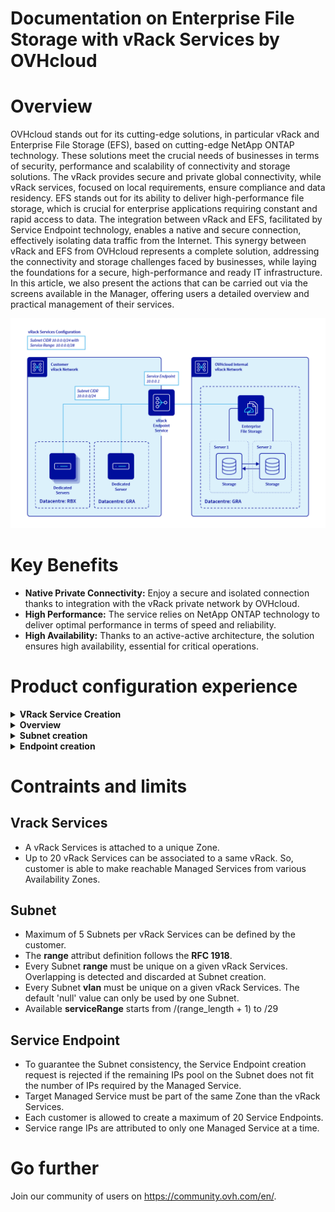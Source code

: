 # Documentation on Enterprise File Storage with vRack Services by OVHcloud

# Overview
OVHcloud stands out for its cutting-edge solutions, in particular vRack and Enterprise File Storage (EFS), based on cutting-edge NetApp ONTAP technology. These solutions meet the crucial needs of businesses in terms of security, performance and scalability of connectivity and storage solutions. The vRack provides secure and private global connectivity, while vRack services, focused on local requirements, ensure compliance and data residency. EFS stands out for its ability to deliver high-performance file storage, which is crucial for enterprise applications requiring constant and rapid access to data. The integration between vRack and EFS, facilitated by Service Endpoint technology, enables a native and secure connection, effectively isolating data traffic from the Internet. This synergy between vRack and EFS from OVHcloud represents a complete solution, addressing the connectivity and storage challenges faced by businesses, while laying the foundations for a secure, high-performance and ready IT infrastructure.
In this article, we also present the actions that can be carried out via the screens available in the Manager, offering users a detailed overview and practical management of their services.

<p align="center" width="100%">
    <img src="images/vRack Service Endpoint Diagram.png">
</p>

# Key Benefits

- **Native Private Connectivity:** Enjoy a secure and isolated connection thanks to integration with the vRack private network by OVHcloud.
- **High Performance:** The service relies on NetApp ONTAP technology to deliver optimal performance in terms of speed and reliability.
- **High Availability:** Thanks to an active-active architecture, the solution ensures high availability, essential for critical operations.



# Product configuration experience

<details>
  <summary><b>VRack Service Creation</b> </summary>

| ![initiate_state](images/01_empty_page.png) | 
|:--:| 
| When you don't have any vrack services on, you have this screen |

| ![initiate_state](images/02_vrack_creation.png) | 
|:--:| 
| First you need to define a name for this Vrack Service |

| ![initiate_state](images/03_vrack_creation.png) | 
|:--:| 
| Then you need to attach this service to an existing Vrack ...  |

| ![initiate_state](images/04_vrack_creation.png) | 
|:--:| 
| ... by selecting in your Vrack existing list |

| ![initiate_state](images/05_vrack_cration.png) | 
|:--:| 
| Then you need to select a region |

| ![initiate_state](images/06_vrack_creation.png) | 
|:--:| 
| Now you can create your new Vrack Service |

| ![initiate_state](images/_vrack_creation.png) | 
|:--:| 
| If you don't have a Vrack you can createone here |


| ![initiate_state](images/10_listing_page.png) | 
|:--:| 
| Here you have a list of all your Vrack Services |


    
</details>

<details>
  <summary><b>Overview</b> </summary>
    
| ![initiate_state](images/11_overview.png) | 
|:--:| 
| Details |

| ![initiate_state](images/15_listing_subnets.png) | 
|:--:| 
| Subnets listing |

| ![initiate_state](images/17_vrack_listing_endpoints.png) | 
|:--:| 
| Endpoints listing |

</details>


<details>
  <summary><b>Subnet creation</b> </summary>
    

| ![initiate_state](images/12_vrack_subnet_creation.png) | 
|:--:| 
| 12 |

| ![initiate_state](images/13_vrack_subnet_creation.png) | 
|:--:| 
| 13 |

| ![initiate_state](images/14_vrack_subnet_creation.png) | 
|:--:| 
| 14 |


</details>


<details>
  <summary><b>Endpoint creation</b> </summary>
    
| ![initiate_state](images/16_vrack_endpoint_creation.png) | 
|:--:| 
| 16 |

</details>








# Contraints and limits
## Vrack Services
- A vRack Services is attached to a unique Zone.
- Up to 20 vRack Services can be associated to a same vRack. So, customer is able to make reachable Managed Services from various Availability Zones.


## Subnet
- Maximum of 5 Subnets per vRack Services can be defined by the customer.
- The **range** attribut definition follows the **RFC 1918**.
- Every Subnet **range** must be unique on a given vRack Services. Overlapping is detected and discarded at Subnet creation.
- Every Subnet **vlan** must be unique on a given vRack Services. The default 'null' value can only be used by one Subnet.
- Available **serviceRange** starts from /(range_length + 1) to /29

## Service Endpoint
- To guarantee the Subnet consistency, the Service Endpoint creation request is rejected if the remaining IPs pool on the Subnet does not fit the number of IPs required by the Managed Service.
- Target Managed Service must be part of the same Zone than the vRack Services.
- Each customer is allowed to create a maximum of 20 Service Endpoints.
- Service range IPs are attributed to only one Managed Service at a time.


# Go further

Join our community of users on <https://community.ovh.com/en/>.
